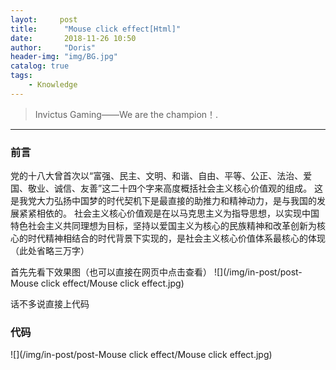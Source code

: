 ```yaml
---
layot:     post
title:      "Mouse click effect[Html]"
date:       2018-11-26 10:50
author:     "Doris"
header-img: "img/BG.jpg"
catalog: true
tags:
    - Knowledge
---
```


>Invictus Gaming——We are the champion！.

---
### 前言
党的十八大曾首次以“富强、民主、文明、和谐、自由、平等、公正、法治、爱国、敬业、诚信、友善”这二十四个字来高度概括社会主义核心价值观的组成。
这是我党大力弘扬中国梦的时代契机下是最直接的助推力和精神动力，是与我国的发展紧紧相依的。
社会主义核心价值观是在以马克思主义为指导思想，以实现中国特色社会主义共同理想为目标，坚持以爱国主义为核心的民族精神和改革创新为核心的时代精神相结合的时代背景下实现的，是社会主义核心价值体系最核心的体现（此处省略三万字）

首先先看下效果图（也可以直接在网页中点击查看）
![](/img/in-post/post-Mouse click effect/Mouse click effect.jpg)

话不多说直接上代码 

### 代码
![](/img/in-post/post-Mouse click effect/Mouse click effect.jpg)